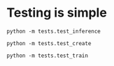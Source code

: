 # Testing is simple

`python -m tests.test_inference`

`python -m tests.test_create`

`python -m tests.test_train`
